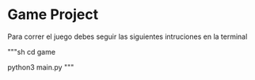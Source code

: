 # Game Project

Para correr el juego debes seguir las siguientes intruciones en la terminal

"""sh
cd game

python3 main.py
"""
